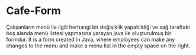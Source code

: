 # Cafe-Form
Çalışanların menü ile ilgili herhangi bir değişiklik yapabildiği ve sağ taraftaki boş alanda menü listesi yapmasına yarayan java ile oluşturulmuş bir formdur.
It is a form created in Java, where employees can make any changes to the menu and make a menu list in the empty space on the right.
